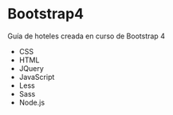# Bootstrap4

Guía de hoteles creada en curso de Bootstrap 4

- CSS
- HTML
- JQuery
- JavaScript
- Less
- Sass
- Node.js
